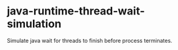 # java-runtime-thread-wait-simulation
Simulate java wait for threads to finish before process terminates.
